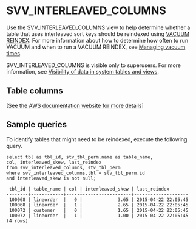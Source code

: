 # SVV\_INTERLEAVED\_COLUMNS<a name="r_SVV_INTERLEAVED_COLUMNS"></a>

Use the SVV\_INTERLEAVED\_COLUMNS view to help determine whether a table that uses interleaved sort keys should be reindexed using [VACUUM REINDEX](r_VACUUM_command.md#vacuum-reindex)\. For more information about how to determine how often to run VACUUM and when to run a VACUUM REINDEX, see [Managing vacuum times](vacuum-managing-vacuum-times.md)\.

SVV\_INTERLEAVED\_COLUMNS is visible only to superusers\. For more information, see [Visibility of data in system tables and views](c_visibility-of-data.md)\.

## Table columns<a name="SVV_INTERLEAVED_COLUMNS-table-columns"></a>

[\[See the AWS documentation website for more details\]](http://docs.aws.amazon.com/redshift/latest/dg/r_SVV_INTERLEAVED_COLUMNS.html)

## Sample queries<a name="SVV_INTERLEAVED_COLUMNS-sample-queries"></a>

To identify tables that might need to be reindexed, execute the following query\.

```
select tbl as tbl_id, stv_tbl_perm.name as table_name, 
col, interleaved_skew, last_reindex
from svv_interleaved_columns, stv_tbl_perm
where svv_interleaved_columns.tbl = stv_tbl_perm.id
and interleaved_skew is not null;

 tbl_id | table_name | col | interleaved_skew | last_reindex
--------+------------+-----+------------------+--------------------
 100068 | lineorder  |   0 |             3.65 | 2015-04-22 22:05:45
 100068 | lineorder  |   1 |             2.65 | 2015-04-22 22:05:45
 100072 | customer   |   0 |             1.65 | 2015-04-22 22:05:45
 100072 | lineorder  |   1 |             1.00 | 2015-04-22 22:05:45
(4 rows)
```